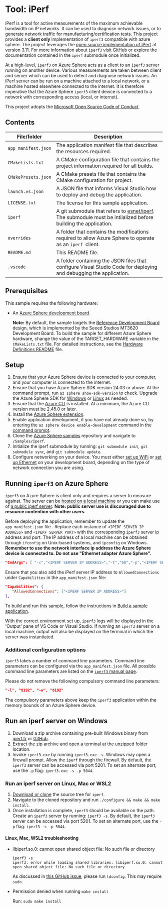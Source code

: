 # Tool: iPerf
iPerf is a tool for active measurements of the maximum achievable bandwidth on IP networks. It can be used to diagnose network issues, or to generate network traffic for manufacturing/certification tests. This project provides a __client only__ implementation of `iperf3` compatible with azure sphere. The project leverages the [open source implementation of iPerf](https://github.com/esnet/iperf) at version 3.11. For more information about `iperf3` [visit GitHub](https://github.com/esnet/iperf) or explore the documentation contained in the `iperf` submodule once initialized.

At a high-level, `iperf3` on Azure Sphere acts as a client to an `iperf3` server running on another device. Various measurements are taken between client and server which can be used to detect and diagnose network issues. An iPerf server can be run on a machine attached to a local network, or a machine hosted elsewhere connected to the internet. It is therefore imperative that the Azure Sphere `iperf3` client device is connected to a network with corresponding access (local, or internet).

This project adopts the [Microsoft Open Source Code of Conduct](https://opensource.microsoft.com/codeofconduct/).

## Contents

| File/folder         | Description |
|---------------------|-------------|
| `app_manifest.json`   | The application manifest file that describes the resources required. |
| `CMakeLists.txt`      | A CMake configuration file that contains the project information required for all builds. |
| `CMakePresets.json`   | A CMake presets file that contains the CMake configuration for project. |
| `launch.vs.json`      | A JSON file that informs Visual Studio how to deploy and debug the application. |
| `LICENSE.txt`         | The license for this sample application. |
| `iperf`               | A git submodule that refers to [esnet/iperf](https://github.com/esnet/iperf). The submodule must be intiialized before building the application. |
| `overrides`           | A folder that contains the modifications required to allow Azure Sphere to operate as an `iperf `client. |
| `README.md`           | This README file. |
| `.vscode`             | A folder containing the JSON files that configure Visual Studio Code for deploying and debugging the application. |

## Prerequisites

This sample requires the following hardware:

- An [Azure Sphere development board](https://aka.ms/azurespheredevkits).

   **Note:** By default, the sample targets the [Reference Development Board](https://learn.microsoft.com/azure-sphere/hardware/mt3620-reference-board-design) design, which is implemented by the Seeed Studios MT3620 Development Board. To build the sample for different Azure Sphere hardware, change the value of the TARGET_HARDWARE variable in the `CMakeLists.txt` file. For detailed instructions, see the [Hardware Definitions README](../../HardwareDefinitions/README.md) file.

## Setup

1. Ensure that your Azure Sphere device is connected to your computer, and your computer is connected to the internet.
1. Ensure that you have Azure Sphere SDK version 24.03 or above. At the command prompt, run `az sphere show-sdk-version` to check. Upgrade the Azure Sphere SDK for [Windows](https://learn.microsoft.com/azure-sphere/install/install-sdk) or [Linux](https://learn.microsoft.com/azure-sphere/install/install-sdk-linux) as needed.
1. Ensure that the [Azure CLI](https://learn.microsoft.com/cli/azure/install-azure-cli) is installed. At a minimum, the Azure CLI version must be 2.45.0 or later.
1. Install the [Azure Sphere extension](https://learn.microsoft.com/azure-sphere/reference/cli/overview?view=azure-sphere-integrated).
1. Enable application development, if you have not already done so, by entering the `az sphere device enable-development` command in the [command prompt](https://learn.microsoft.com/azure-sphere/reference/cli/overview?view=azure-sphere-integrated).
1. Clone the [Azure Sphere samples](https://github.com/Azure/azure-sphere-samples) repository and navigate to `/Samples/Iperf`.
1. Initialize the iperf submodule by running: `git submodule init`, `git submodule sync`, and `git submodule update`.
1. Configure networking on your device. You must either [set up WiFi](https://learn.microsoft.com/azure-sphere/install/configure-wifi#set-up-wi-fi-on-your-azure-sphere-device) or [set up Ethernet](https://learn.microsoft.com/azure-sphere/network/connect-ethernet) on your development board, depending on the type of network connection you are using.

## Running `iperf3` on Azure Sphere

`iperf3` on Azure Sphere is client only and requires a server to measure against. The server can be [hosted on a local machine](#run-an-iperf-server-on-windows) or you can make use of [a public iperf server](https://iperf.fr/iperf-servers.php). **Note: public server use is discouraged due to resource contention with other users.**

Before deploying the application, remember to update the `app_manifest.json` file . Replace each instance of `<IPERF SERVER IP ADDRESS>` and `<IPERF SERVER PORT>` with the corresponding `iperf3` server ip address and port. The IP address of a local machine can be obtained through `ifconfig` on Unix-based systems, and `ipconfig` on Windows. **Remember to use the network interface ip address the Azure Sphere device is connected to. Do not use "Ethernet adapter Azure Sphere".**

```json
"CmdArgs": [ "-c","<IPERF SERVER IP ADDRESS>","-t","60","-p","<IPERF SERVER PORT>","-l","8192","-w","8192"],
```

Ensure that you also add the iPerf server IP address to `AllowedConnections` under `Capabilities` in the `app_manifest.json` file:

```json
"Capabilities": {
   "AllowedConnections": ["<IPERF SERVER IP ADDRESS>"]
},
```

To build and run this sample, follow the instructions in [Build a sample application](../../BUILD_INSTRUCTIONS.md).

With the correct environment set up, `iperf3` logs will be displayed in the 'Output' pane of VS Code or Visual Studio. If running an `iperf3` server on a local machine, output will also be displayed on the terminal in which the server was instantiated.

### Additional configuration options

`iperf3` takes a number of command line parameters. Command line parameters can be configured via the `app_manifest.json` file. All possible command line parameters are listed on the [`iperf3` manual page](https://software.es.net/iperf/invoking.html#iperf3-manual-page).

Please do not remove the following compulsory command line parameters:

```json
"-l", "8192", "-w", "8192"
```
The compulsory parameters above keep the `iperf3` application within the memory bounds of an Azure Sphere device.

## Run an iperf server on Windows

1. Download a zip archive containing pre-built Windows binary from [iperf.fr](https://iperf.fr) or [GitHub](https://github.com/ar51an/iperf3-win-builds).
1. Extract the zip archive and open a terminal at the unzipped folder location.
1. Invoke `iperf3.exe` by running `iperf3.exe -s`. Windows may open a firewall prompt. Allow the `iperf` through the firewall. By default, the `iperf3` server can be accessed via port 5201. To set an alternate port, use the `-p` flag: `iperf3.exe -s -p 5044`.

### Run an iperf server on Linux, Mac or WSL2
1. [Download or clone](https://github.com/esnet/iperf) the source tree for `iperf`.
1. Navigate to the cloned repository and run `./configure && make && make install`.
1. Once installation is complete, `iperf3` should be available on the path. Create an `iperf3` server by running: `iperf3 -s`. By default, the `iperf3` server can be accessed via port 5201. To set an alternate port, use the `-p` flag: `iperf3 -s -p 5044`.

#### Linux, Mac, WSL2 troubleshooting
* libiperf.so.0: cannot open shared object file: No such file or directory

   ```
   iperf3 -s
   iperf3: error while loading shared libraries: libiperf.so.0: cannot open shared object file: No such file or directory
   ```
   As discussed in [this GitHub issue](https://github.com/esnet/iperf/issues/153), please run `ldconfig`. This may require `sudo`.

* Permission denied when running `make install`

   Run: `sudo make install`
